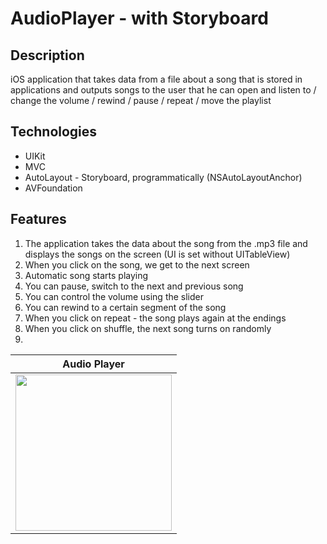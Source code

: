 # AudioPlayer - with Storyboard

## Description

iOS application that takes data from a file about a song that is stored in applications and outputs songs to
the user that he can open and listen to / change the volume / rewind / pause / repeat / move the playlist

## Technologies

* UIKit
* MVC
* AutoLayout - Storyboard, programmatically (NSAutoLayoutAnchor)
* AVFoundation

## Features

1. The application takes the data about the song from the .mp3 file and displays the songs on the screen (UI is set without UITableView)
2. When you click on the song, we get to the next screen 
3. Automatic song starts playing
4. You can pause, switch to the next and previous song
5. You can control the volume using the slider
7. You can rewind to a certain segment of the song
8. When you click on repeat - the song plays again at the endings
9. When you click on shuffle, the next song turns on randomly
10.

<table>
    <thead>
        <tr>
            <th>Audio Player</th>
        </tr>
    </thead>
    <tbody>
        <tr>
            <td>
                <img width="250" src="Gif/Audio.gif">
            </td>
        </tr>
    </tbody>
</table>


